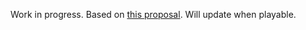 Work in progress. Based on [this proposal](https://blog.plover.com/games/double-chess.html). Will update when playable.
